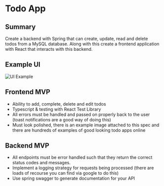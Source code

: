 # Todo App

## Summary

Create a backend with Spring that can create, update, read and delete todos from a MySQL database. Along with this create a frontend application with React that interacts with this backend.

## Example UI

![UI Example](todo_app.png)

## Frontend MVP

- Ability to add, complete, delete and edit todos
- Typescript & testing with React Test Library
- All errors must be handled and passed on properly back to the user (toast notifications are a good way of doing this)
- Must look polished, there is an example image attached to this spec and there are hundreds of examples of good looking todo apps online

## Backend MVP

- All endpoints must be error handled such that they return the correct status codes and messages.
- Implement a logging strategy for requests being processed (there are loads of recourse you can find via google to do this)
- Use spring swagger to generate documentation for your API
